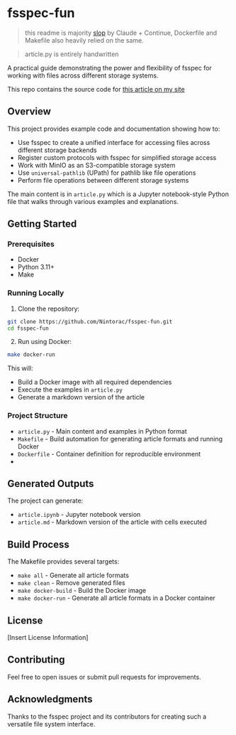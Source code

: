 # fsspec-fun

> this readme is majority [slop](https://en.wikipedia.org/wiki/Slop_(artificial_intelligence)) by Claude + Continue, Dockerfile and Makefile also heavily relied on the same.

> article.py is entirely handwritten

A practical guide demonstrating the power and flexibility of fsspec for working with files across different storage systems.

This repo contains the source code for [this article on my site](https://www.nintoracaudio.dev/data-engineering/2024/12/24/fsspec-fun.html)

## Overview

This project provides example code and documentation showing how to:

- Use fsspec to create a unified interface for accessing files across different storage backends
- Register custom protocols with fsspec for simplified storage access
- Work with MinIO as an S3-compatible storage system
- Use `universal-pathlib` (UPath) for pathlib like file operations
- Perform file operations between different storage systems

The main content is in `article.py` which is a Jupyter notebook-style Python file that walks through various examples and explanations.

## Getting Started

### Prerequisites

- Docker
- Python 3.11+
- Make

### Running Locally

1. Clone the repository:
```bash
git clone https://github.com/Nintorac/fsspec-fun.git
cd fsspec-fun
```

2. Run using Docker:
```bash
make docker-run
```

This will:
- Build a Docker image with all required dependencies
- Execute the examples in `article.py`
- Generate a markdown version of the article

### Project Structure

- `article.py` - Main content and examples in Python format
- `Makefile` - Build automation for generating article formats and running Docker
- `Dockerfile` - Container definition for reproducible environment
- 

## Generated Outputs

The project can generate:
- `article.ipynb` - Jupyter notebook version
- `article.md` - Markdown version of the article with cells executed

## Build Process

The Makefile provides several targets:

- `make all` - Generate all article formats
- `make clean` - Remove generated files
- `make docker-build` - Build the Docker image
- `make docker-run` - Generate all article formats in a Docker container

## License

[Insert License Information]

## Contributing

Feel free to open issues or submit pull requests for improvements.

## Acknowledgments

Thanks to the fsspec project and its contributors for creating such a versatile file system interface.
